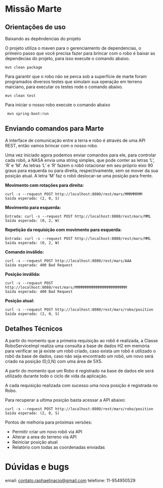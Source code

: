 
# Missão Marte

Orientações de uso
------------------

Baixando as depêndencias do projeto

O projeto utiliza o maven para o gerenciamento de dependencias, o primeiro passo que você precisa fazer
para brincar com o robo é baixar as dependecias do projeto, para isso execute o comando abaixo.
	
	
    mvn clean package

Para garantir que o robo não se perca sob a superfície de marte foram programados diversos testes que simulam sua operação em terreno marciano, para executar os testes rode o comando abaixo. 

    mvn clean test

 Para iniciar o nosso robo execute o comando abaixo

     mvn spring-boot:run


Enviando comandos para Marte
----------------------------

A interface de comunicação entre a terra e robo é através de uma API REST, então vamos brincar com o nosso robo.


Uma vez iniciado agora podemos enviar comandos para ele, para controlar cada robô, a NASA envia uma string simples, que pode conter as letras ‘L’, ‘R’ e ‘M’. As letras ‘L’ e ‘R’ fazem o robô rotacionar em seu próprio eixo 90 graus para esquerda ou para direita, respectivamente, sem se mover da sua posição atual. A letra ‘M’ faz o robô deslocar-se uma posição para frente.

**Movimento com rotações para direita:**

    curl -s --request POST http://localhost:8080/rest/mars/MMRMMRMM
    Saída esperada: (2, 0, S)

**Movimento para esquerda:**

    Entrada: curl -s --request POST http://localhost:8080/rest/mars/MML
    Saída esperada: (0, 2, W)

**Repetição da requisição com movimento para esquerda:**

    Entrada: curl -s --request POST http://localhost:8080/rest/mars/MML
    Saída esperada: (0, 2, W)

**Comando inválido:**

    curl -s --request POST http://localhost:8080/rest/mars/AAA
    Saída esperada: 400 Bad Request

**Posição inválida:**

    curl -s --request POST http://localhost:8080/rest/mars/MMMMMMMMMMMMMMMMMMMMMMMM
    Saída esperada: 400 Bad Request


**Posição atual:**

    curl -s --request POST http://localhost:8080/rest/mars/robo/position
    Saída esperada: (2, 0, S)


Detalhes Técnicos
----------------------------
A partir do momento que a primeira requisição ao robô é realizada, a Classe RoboServiceImpl realiza uma consulta a base de dados H2 em memória para verificar se já existe um robô criado, caso exista um robô é utilizado o robô da base de dados, caso não seja encontrado um robô, um novo será criado na posição (0,0,N) com uma área de 5X5.

A partir do momento que um Robo é registrado na base de dados ele será utilizado durante todo o ciclo de vida da aplicação.

A cada requisição realizada com sucesso uma nova posição é registrada no Robo.

Para recuperar a ultima posição basta acessar a API abaixo:


    curl -s --request POST http://localhost:8080/rest/mars/robo/position
    Saída esperada: (2, 0, S)

Pontos de melhoria para próximas versões:

 - Permitir criar um novo robô via API
 - Alterar a area do terreno via API
 - Reiniciar posição atual
 - Relatório com todas as coordenadas enviadas

# Dúvidas e bugs
email: contato.raphaelinacio@gmail.com
telefone: 11-954950529

